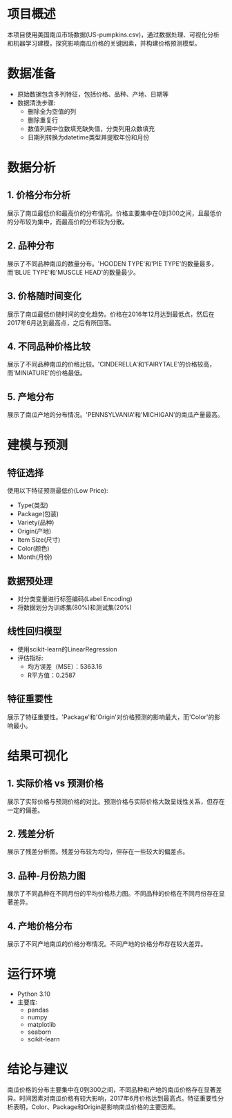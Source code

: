 # 项目概述
本项目使用美国南瓜市场数据(US-pumpkins.csv)，通过数据处理、可视化分析和机器学习建模，探究影响南瓜价格的关键因素，并构建价格预测模型。

# 数据准备
- 原始数据包含多列特征，包括价格、品种、产地、日期等
- 数据清洗步骤:
  - 删除全为空值的列
  - 删除重复行
  - 数值列用中位数填充缺失值，分类列用众数填充
  - 日期列转换为datetime类型并提取年份和月份

# 数据分析

## 1. 价格分布分析

展示了南瓜最低价和最高价的分布情况。价格主要集中在0到300之间，且最低价的分布较为集中，而最高价的分布较为分散。

## 2. 品种分布

展示了不同品种南瓜的数量分布。'HOODEN TYPE'和'PIE TYPE'的数量最多，而'BLUE TYPE'和'MUSCLE HEAD'的数量最少。

## 3. 价格随时间变化

展示了南瓜最低价随时间的变化趋势。价格在2016年12月达到最低点，然后在2017年6月达到最高点，之后有所回落。

## 4. 不同品种价格比较

展示了不同品种南瓜的价格比较。'CINDERELLA'和'FAIRYTALE'的价格较高，而'MINIATURE'的价格最低。

## 5. 产地分布

展示了南瓜产地的分布情况。'PENNSYLVANIA'和'MICHIGAN'的南瓜产量最高。

# 建模与预测

## 特征选择
使用以下特征预测最低价(Low Price):
- Type(类型)
- Package(包装)
- Variety(品种)
- Origin(产地)
- Item Size(尺寸)
- Color(颜色)
- Month(月份)

## 数据预处理
- 对分类变量进行标签编码(Label Encoding)
- 将数据划分为训练集(80%)和测试集(20%)

## 线性回归模型
- 使用scikit-learn的LinearRegression
- 评估指标:
  - 均方误差（MSE）：5363.16
  - R平方值：0.2587

## 特征重要性

展示了特征重要性。'Package'和'Origin'对价格预测的影响最大，而'Color'的影响最小。

# 结果可视化

## 1. 实际价格 vs 预测价格

展示了实际价格与预测价格的对比。预测价格与实际价格大致呈线性关系，但存在一定的偏差。

## 2. 残差分析

展示了残差分析图。残差分布较为均匀，但存在一些较大的偏差点。

## 3. 品种-月份热力图

展示了不同品种在不同月份的平均价格热力图。不同品种的价格在不同月份存在显著差异。

## 4. 产地价格分布

展示了不同产地南瓜的价格分布情况。不同产地的价格分布存在较大差异。
# 运行环境
- Python 3.10
- 主要库:
  - pandas
  - numpy
  - matplotlib
  - seaborn
  - scikit-learn
    
# 结论与建议
南瓜价格的分布主要集中在0到300之间，不同品种和产地的南瓜价格存在显著差异。时间因素对南瓜价格有较大影响，2017年6月价格达到最高点。特征重要性分析表明，Color、Package和Origin是影响南瓜价格的主要因素。